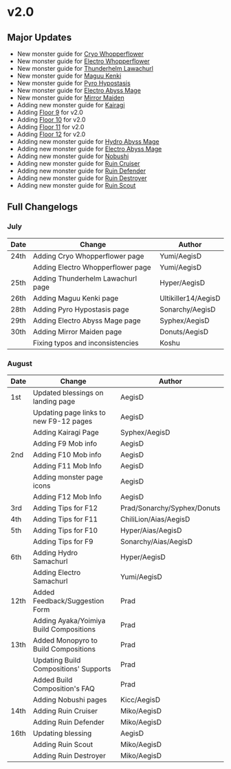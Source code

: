 # v2.0

## Major Updates

* New monster guide for [Cryo Whopperflower](../../monsters/animals/cryo-whopperflower.md)
* New monster guide for [Electro Whopperflower](../../monsters/animals/electro-whopperflower.md)
* New monster guide for [Thunderhelm Lawachurl](../../monsters/hilichurls/lawachurls/thunderhelm-lawachurl.md)
* New monster guide for [Maguu Kenki](../../monsters/elites/maguu-kenki.md)
* New monster guide for [Pyro Hypostasis](../../monsters/elites/pyro-hypostasis.md)
* New monster guide for [Electro Abyss Mage](../../monsters/abyss-order/electro-abyss-mage.md)
* New monster guide for [Mirror Maiden](../../monsters/fatui/mirror-maiden.md)
* Adding new monster guide for [Kairagi](../../monsters/untitled/kairagi.md)
* Adding [Floor 9](../../floors/spire/floor-9.md) for v2.0
* Adding [Floor 10](../../floors/spire/floor-10.md) for v2.0
* Adding [Floor 11](../../archive/previous-floors/floor-11-v20.md) for v2.0
* Adding [Floor 12](../../archive/previous-floors/floor-12-v20.md) for v2.0
* Adding new monster guide for [Hydro Abyss Mage](../../monsters/abyss-order/hydro-abyss-mage.md)
* Adding new monster guide for [Electro Abyss Mage](../../monsters/abyss-order/electro-abyss-mage.md)
* Adding new monster guide for [Nobushi](../../monsters/untitled/nobushi.md)
* Adding new monster guide for [Ruin Cruiser](../../monsters/ruin-constructs/ruin-cruiser.md)
* Adding new monster guide for [Ruin Defender](../../monsters/ruin-constructs/ruin-defender.md)
* Adding new monster guide for [Ruin Destroyer](../../monsters/ruin-constructs/ruin-destroyer.md)
* Adding new monster guide for [Ruin Scout](../../monsters/ruin-constructs/ruin-scout.md)

## Full Changelogs

### July

| Date | Change                            | Author              |
| ---- | --------------------------------- | ------------------- |
| 24th | Adding Cryo Whopperflower page    | Yumi/AegisD         |
|      | Adding Electro Whopperflower page | Yumi/AegisD         |
| 25th | Adding Thunderhelm Lawachurl page | Hyper/AegisD        |
| 26th | Adding Maguu Kenki page           | Ultikiller14/AegisD |
| 28th | Adding Pyro Hypostasis page       | Sonarchy/AegisD     |
| 29th | Adding Electro Abyss Mage page    | Syphex/AegisD       |
| 30th | Adding Mirror Maiden page         | Donuts/AegisD       |
|      | Fixing typos and inconsistencies  | Koshu               |

### August

| Date | Change                                  | Author                      |
| ---- | --------------------------------------- | --------------------------- |
| 1st  | Updated blessings on landing page       | AegisD                      |
|      | Updating page links to new F9-12 pages  | AegisD                      |
|      | Adding Kairagi Page                     | Syphex/AegisD               |
|      | Adding F9 Mob info                      | AegisD                      |
| 2nd  | Adding F10 Mob info                     | AegisD                      |
|      | Adding F11 Mob Info                     | AegisD                      |
|      | Adding monster page icons               | AegisD                      |
|      | Adding F12 Mob Info                     | AegisD                      |
| 3rd  | Adding Tips for F12                     | Prad/Sonarchy/Syphex/Donuts |
| 4th  | Adding Tips for F11                     | ChiliLion/Aias/AegisD       |
| 5th  | Adding Tips for F10                     | Hyper/Aias/AegisD           |
|      | Adding Tips for F9                      | Sonarchy/Aias/AegisD        |
| 6th  | Adding Hydro Samachurl                  | Hyper/AegisD                |
|      | Adding Electro Samachurl                | Yumi/AegisD                 |
| 12th | Added Feedback/Suggestion Form          | Prad                        |
|      | Adding Ayaka/Yoimiya Build Compositions | Prad                        |
| 13th | Added Monopyro to Build Compositions    | Prad                        |
|      | Updating Build Compositions' Supports   | Prad                        |
|      | Added Build Composition's FAQ           | Prad                        |
|      | Adding Nobushi pages                    | Kicc/AegisD                 |
| 14th | Adding Ruin Cruiser                     | Miko/AegisD                 |
|      | Adding Ruin Defender                    | Miko/AegisD                 |
| 16th | Updating blessing                       | AegisD                      |
|      | Adding Ruin Scout                       | Miko/AegisD                 |
|      | Adding Ruin Destroyer                   | Miko/AegisD                 |
